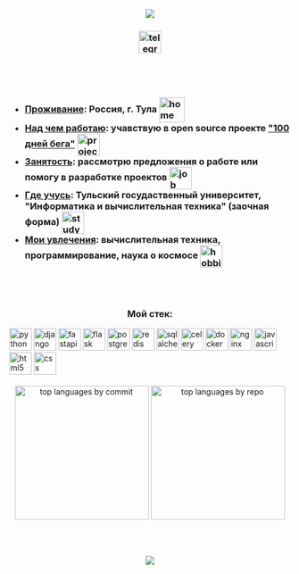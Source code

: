 <div align="center">
  <img src="https://capsule-render.vercel.app/api?type=slice&color=gradient&height=100&section=header&text=%D0%9F%D1%80%D0%B8%D0%B2%D0%B5%D1%82%D1%81%D0%B2%D1%83%D1%8E%20%D0%B2%20%D0%BC%D0%BE%D1%91%D0%BC%20%D0%BF%D1%80%D0%BE%D1%84%D0%B8%D0%BB%D0%B5%20GitHub%21&fontSize=40">
</div>

<h3 align="center">
  <a href="https://t.me/vladislavyar" target="_blank">
    <img src="https://img.shields.io/static/v1?message=Telegram&logo=telegram&label=&color=2CA5E0&logoColor=white&labelColor=&style=for-the-badge" height="40" alt="telegram logo" align="center">
  </a>
</h3>

<h1></h1>

<br>

<h3>
  <ul>
    <li><ins>Проживание</ins>: Россия, г. Тула  <img src="https://meritt-gifs.s3.us-west-1.amazonaws.com/giphy/giphy-house.gif" height="45" alt="home" align="center"></li>
    <li><ins>Над чем работаю</ins>: учавствую в open source проекте <a href="https://github.com/Diary-workout-tracker" target="_blank">"100 дней бега"</a> <img src="https://meritt-gifs.s3-us-west-1.amazonaws.com/reaction/cat-typing.gif" height="40" alt="project" align="center"></li>
    <li><ins>Занятость</ins>: рассмотрю предложения о работе или помогу в разработке проектов <img src="https://meritt-gifs.s3-us-west-1.amazonaws.com/reaction/shy.gif" height="40" alt="job" align="center"></li>
    <li><ins>Где учусь</ins>: Тульский госудаственный университет, "Информатика и вычислительная техника" (заочная форма) <img src="https://meritt-gifs.s3-us-west-1.amazonaws.com/nerd-life/matrix-large.gif" height="40" alt="study" align="center"></li>
    <li><ins>Мои увлечения</ins>: вычислительная техника, программирование, наука о космосе <img src="https://meritt-gifs.s3.us-west-1.amazonaws.com/random/sparkly.gif" height="40" alt="hobbies" align="center"></li>
  </ul>
</h3>

<br>

<h1></h1>

<h3 align="center">
  Мой стек:
</h3>
<div align="left">
  <img src="https://img.shields.io/badge/Python-3776AB?logo=python&logoColor=white&style=for-the-badge" height="40" alt="python logo">
  <img src="https://img.shields.io/badge/Django-092E20?logo=django&logoColor=white&style=for-the-badge" height="40" alt="django logo">
  <img src="https://img.shields.io/badge/FastAPI-009688.svg?style=for-the-badge&logo=FastAPI&logoColor=white" height="40" alt="fastapi logo">
  <img src="https://img.shields.io/badge/Flask-000000.svg?style=for-the-badge&logo=flask&logoColor=white" height="40" alt="flask logo">
  <img src="https://img.shields.io/badge/PostgreSQL-4169E1?logo=postgresql&logoColor=white&style=for-the-badge" height="40" alt="postgresql logo">
  <img src="https://img.shields.io/badge/Redis-DC382D?logo=redis&logoColor=white&style=for-the-badge" height="40" alt="redis logo">
  <img src="https://img.shields.io/badge/SQLAlchemy-D71F00.svg?style=for-the-badge&logo=SQLAlchemy&logoColor=white" height="40" alt="sqlalchemy logo">
  <img src="https://img.shields.io/badge/Celery-37814A.svg?style=for-the-badge&logo=Celery&logoColor=white" height="40" alt="celery logo">
  <img src="https://img.shields.io/badge/Docker-2496ED?logo=docker&logoColor=white&style=for-the-badge" height="40" alt="docker logo">
  <img src="https://img.shields.io/badge/NGINX-009639?logo=nginx&logoColor=white&style=for-the-badge" height="40" alt="nginx logo">
  <img src="https://img.shields.io/badge/JavaScript-F7DF1E?logo=javascript&logoColor=white&style=for-the-badge" height="40" alt="javascript logo">
  <img src="https://img.shields.io/badge/HTML5-E34F26?logo=html5&logoColor=white&style=for-the-badge" height="40" alt="html5 logo">
  <img src="https://img.shields.io/badge/CSS-1572B6?logo=css3&logoColor=white&style=for-the-badge" height="40" alt="css logo">
</div>

<br>

<div align="center">
  <img src="https://github-profile-summary-cards.vercel.app/api/cards/most-commit-language?username=vladislavyar&theme=shades_of_purple" alt="top languages by commit" height="240">
  <img src="https://github-profile-summary-cards.vercel.app/api/cards/repos-per-language?username=vladislavyar&theme=shades_of_purple" alt="top languages by repo" height="240">
</div>

<br><br>



<div align="center">
  <img src="https://capsule-render.vercel.app/api?type=slice&color=gradient&height=100&section=footer&fontSize=40">
</div>
